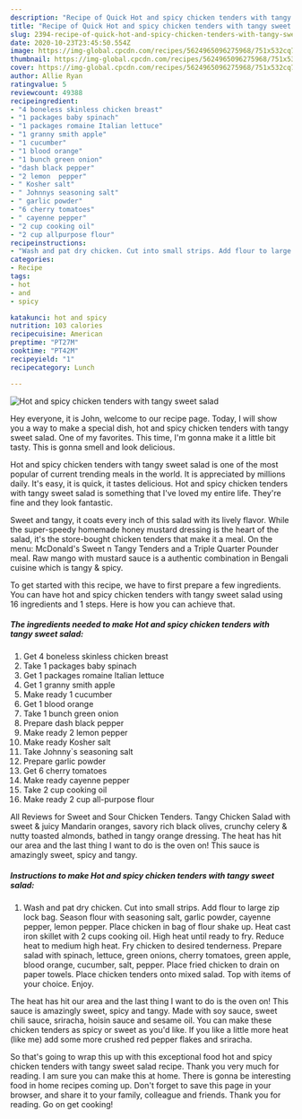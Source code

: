 ```yaml
---
description: "Recipe of Quick Hot and spicy chicken tenders with tangy sweet salad"
title: "Recipe of Quick Hot and spicy chicken tenders with tangy sweet salad"
slug: 2394-recipe-of-quick-hot-and-spicy-chicken-tenders-with-tangy-sweet-salad
date: 2020-10-23T23:45:50.554Z
image: https://img-global.cpcdn.com/recipes/5624965096275968/751x532cq70/hot-and-spicy-chicken-tenders-with-tangy-sweet-salad-recipe-main-photo.jpg
thumbnail: https://img-global.cpcdn.com/recipes/5624965096275968/751x532cq70/hot-and-spicy-chicken-tenders-with-tangy-sweet-salad-recipe-main-photo.jpg
cover: https://img-global.cpcdn.com/recipes/5624965096275968/751x532cq70/hot-and-spicy-chicken-tenders-with-tangy-sweet-salad-recipe-main-photo.jpg
author: Allie Ryan
ratingvalue: 5
reviewcount: 49388
recipeingredient:
- "4 boneless skinless chicken breast"
- "1 packages baby spinach"
- "1 packages romaine Italian lettuce"
- "1 granny smith apple"
- "1 cucumber"
- "1 blood orange"
- "1 bunch green onion"
- "dash black pepper"
- "2 lemon  pepper"
- " Kosher salt"
- " Johnnys seasoning salt"
- " garlic powder"
- "6 cherry tomatoes"
- " cayenne pepper"
- "2 cup cooking oil"
- "2 cup allpurpose flour"
recipeinstructions:
- "Wash and pat dry chicken. Cut into small strips. Add flour to large zip lock bag. Season flour with seasoning salt, garlic powder, cayenne pepper, lemon pepper. Place chicken in bag of flour shake up. Heat cast iron skillet with 2 cups cooking oil. High heat until ready to fry. Reduce heat to medium high heat. Fry chicken to desired tenderness. Prepare salad with spinach, lettuce, green onions, cherry tomatoes, green apple, blood orange, cucumber, salt, pepper. Place fried chicken to drain on paper towels. Place chicken tenders onto mixed salad. Top with items of your choice. Enjoy."
categories:
- Recipe
tags:
- hot
- and
- spicy

katakunci: hot and spicy 
nutrition: 103 calories
recipecuisine: American
preptime: "PT27M"
cooktime: "PT42M"
recipeyield: "1"
recipecategory: Lunch

---
```



![Hot and spicy chicken tenders with tangy sweet salad](https://img-global.cpcdn.com/recipes/5624965096275968/751x532cq70/hot-and-spicy-chicken-tenders-with-tangy-sweet-salad-recipe-main-photo.jpg)

Hey everyone, it is John, welcome to our recipe page. Today, I will show you a way to make a special dish, hot and spicy chicken tenders with tangy sweet salad. One of my favorites. This time, I'm gonna make it a little bit tasty. This is gonna smell and look delicious.

Hot and spicy chicken tenders with tangy sweet salad is one of the most popular of current trending meals in the world. It is appreciated by millions daily. It's easy, it is quick, it tastes delicious. Hot and spicy chicken tenders with tangy sweet salad is something that I've loved my entire life. They're fine and they look fantastic.

Sweet and tangy, it coats every inch of this salad with its lively flavor. While the super-speedy homemade honey mustard dressing is the heart of the salad, it&#39;s the store-bought chicken tenders that make it a meal. On the menu: McDonald&#39;s Sweet n Tangy Tenders and a Triple Quarter Pounder meal. Raw mango with mustard sauce is a authentic combination in Bengali cuisine which is tangy &amp; spicy.


To get started with this recipe, we have to first prepare a few ingredients. You can have hot and spicy chicken tenders with tangy sweet salad using 16 ingredients and 1 steps. Here is how you can achieve that.

<!--inarticleads1-->

##### The ingredients needed to make Hot and spicy chicken tenders with tangy sweet salad:

1. Get 4 boneless skinless chicken breast
1. Take 1 packages baby spinach
1. Get 1 packages romaine Italian lettuce
1. Get 1 granny smith apple
1. Make ready 1 cucumber
1. Get 1 blood orange
1. Take 1 bunch green onion
1. Prepare dash black pepper
1. Make ready 2 lemon  pepper
1. Make ready  Kosher salt
1. Take  Johnny`s seasoning salt
1. Prepare  garlic powder
1. Get 6 cherry tomatoes
1. Make ready  cayenne pepper
1. Take 2 cup cooking oil
1. Make ready 2 cup all-purpose flour


All Reviews for Sweet and Sour Chicken Tenders. Tangy Chicken Salad with sweet &amp; juicy Mandarin oranges, savory rich black olives, crunchy celery &amp; nutty toasted almonds, bathed in tangy orange dressing. The heat has hit our area and the last thing I want to do is the oven on! This sauce is amazingly sweet, spicy and tangy. 

<!--inarticleads2-->

##### Instructions to make Hot and spicy chicken tenders with tangy sweet salad:

1. Wash and pat dry chicken. Cut into small strips. Add flour to large zip lock bag. Season flour with seasoning salt, garlic powder, cayenne pepper, lemon pepper. Place chicken in bag of flour shake up. Heat cast iron skillet with 2 cups cooking oil. High heat until ready to fry. Reduce heat to medium high heat. Fry chicken to desired tenderness. Prepare salad with spinach, lettuce, green onions, cherry tomatoes, green apple, blood orange, cucumber, salt, pepper. Place fried chicken to drain on paper towels. Place chicken tenders onto mixed salad. Top with items of your choice. Enjoy.


The heat has hit our area and the last thing I want to do is the oven on! This sauce is amazingly sweet, spicy and tangy. Made with soy sauce, sweet chili sauce, sriracha, hoisin sauce and sesame oil. You can make these chicken tenders as spicy or sweet as you&#39;d like. If you like a little more heat (like me) add some more crushed red pepper flakes and sriracha. 

So that's going to wrap this up with this exceptional food hot and spicy chicken tenders with tangy sweet salad recipe. Thank you very much for reading. I am sure you can make this at home. There is gonna be interesting food in home recipes coming up. Don't forget to save this page in your browser, and share it to your family, colleague and friends. Thank you for reading. Go on get cooking!
